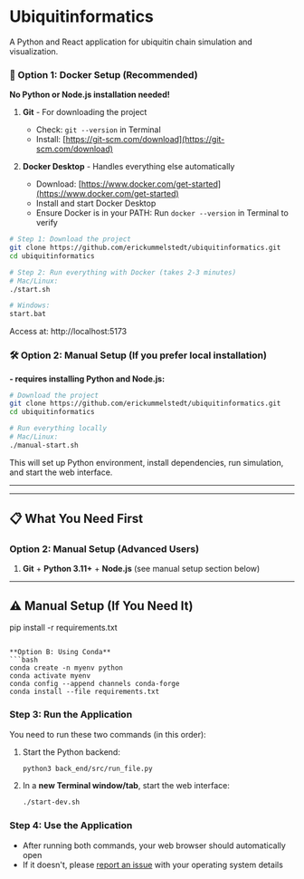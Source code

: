 # Ubiquitinformatics

A Python and React application for ubiquitin chain simulation and visualization.

### 🐳 Option 1: Docker Setup (Recommended)
**No Python or Node.js installation needed!**
1. **Git** - For downloading the project
   - Check: `git --version` in Terminal
   - Install: [https://git-scm.com/download](https://git-scm.com/download)

2. **Docker Desktop** - Handles everything else automatically
   - Download: [https://www.docker.com/get-started](https://www.docker.com/get-started)
   - Install and start Docker Desktop
   - Ensure Docker is in your PATH: Run `docker --version` in Terminal to verify

```bash
# Step 1: Download the project
git clone https://github.com/erickummelstedt/ubiquitinformatics.git
cd ubiquitinformatics

# Step 2: Run everything with Docker (takes 2-3 minutes)
# Mac/Linux:
./start.sh

# Windows:
start.bat
```

Access at: http://localhost:5173

### 🛠️ Option 2: Manual Setup (If you prefer local installation)
**- requires installing Python and Node.js:**
```bash
# Download the project
git clone https://github.com/erickummelstedt/ubiquitinformatics.git
cd ubiquitinformatics

# Run everything locally
# Mac/Linux:
./manual-start.sh
```

This will set up Python environment, install dependencies, run simulation, and start the web interface.

---

---

## 📋 What You Need First


### Option 2: Manual Setup (Advanced Users)
1. **Git** + **Python 3.11+** + **Node.js** (see manual setup section below)

---

## ⚠️ Manual Setup (If You Need It)
pip install -r requirements.txt
```

**Option B: Using Conda**
```bash
conda create -n myenv python
conda activate myenv
conda config --append channels conda-forge
conda install --file requirements.txt
```

### Step 3: Run the Application
You need to run these two commands (in this order):

1. Start the Python backend:
   ```bash
   python3 back_end/src/run_file.py
   ```

2. In a **new Terminal window/tab**, start the web interface:
   ```bash
   ./start-dev.sh
   ```

### Step 4: Use the Application
- After running both commands, your web browser should automatically open
- If it doesn't, please [report an issue](https://github.com/erickummelstedt/ubiquitinformatics/issues) with your operating system details